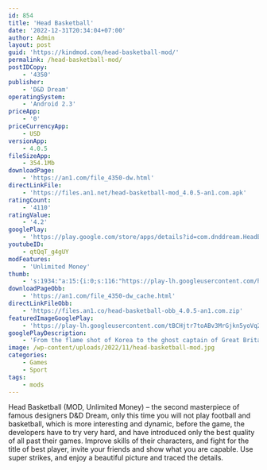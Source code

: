```yaml
---
id: 854
title: 'Head Basketball'
date: '2022-12-31T20:34:04+07:00'
author: Admin
layout: post
guid: 'https://kindmod.com/head-basketball-mod/'
permalink: /head-basketball-mod/
postIDCopy:
    - '4350'
publisher:
    - 'D&D Dream'
operatingSystem:
    - 'Android 2.3'
priceApp:
    - '0'
priceCurrencyApp:
    - USD
versionApp:
    - 4.0.5
fileSizeApp:
    - 354.1Mb
downloadPage:
    - 'https://an1.com/file_4350-dw.html'
directLinkFile:
    - 'https://files.an1.net/head-basketball-mod_4.0.5-an1.com.apk'
ratingCount:
    - '4110'
ratingValue:
    - '4.2'
googlePlay:
    - 'https://play.google.com/store/apps/details?id=com.dnddream.HeadBasketball'
youtubeID:
    - qtQqT_g4gUY
modFeatures:
    - 'Unlimited Money'
thumb:
    - 's:1934:"a:15:{i:0;s:116:"https://play-lh.googleusercontent.com/hFkG4K8N4zfhrrixSx5S0X7vM4il1xF8dSPQ9fAXHxgFaQq-bwTLiAGwmq0R--cAAt3X=w526-h296";i:1;s:115:"https://play-lh.googleusercontent.com/193jXbt71egBuc6oh5Qa58d9p6gwvER0eWCVt_iOKDiG7DsXHipDkuMWMSvpy-Z-xxo=w526-h296";i:2;s:115:"https://play-lh.googleusercontent.com/Oj3AZsjiH3-qIv4FAiV4dtIjv4kvkb-JMx473SOprNe4xbX_fEdT2zgFqJdsWf8I3Ck=w526-h296";i:3;s:116:"https://play-lh.googleusercontent.com/GYb-mw6fdef2nqquulzFQpQGVuCiJeFy5-noDXzbJ7BfJJ_1PNDWXDcTx_UHNz75rHdK=w526-h296";i:4;s:115:"https://play-lh.googleusercontent.com/vNoAw_U_JCkXPJFWVm3zP-owDYe4hryjkydZfELVjRo2ZlIHUYQsA3PBmrGZkSbG38I=w526-h296";i:5;s:116:"https://play-lh.googleusercontent.com/XV6GAnMBWzHCnsvatX5FUkFCJfu4vLbx4Ye2fCe1HQoByKN-kNXswKMUlvzcPUIdPUgb=w526-h296";i:6;s:115:"https://play-lh.googleusercontent.com/bg2O--0IzEXJkcEG9BdV7q_DJOZ34ga3NMTKCuErn_Bj_SfKPaUodGx7bb2bMSKegfM=w526-h296";i:7;s:114:"https://play-lh.googleusercontent.com/m8oNqDBzxrKvZSBD2oX6RZL_aHqisRLLCFvMaxNFBJSZCpPiDFaLwVfRBIUSB3kfNA=w526-h296";i:8;s:116:"https://play-lh.googleusercontent.com/gjNda7xAp4thODPfQiVQkidsyQyf9cuwvU541nidzE2-z15PrF95NxZ4IH_hhBygIkPO=w526-h296";i:9;s:114:"https://play-lh.googleusercontent.com/uK1BF565OJLvJikPyxZ3y7AeCvgTZDXYed75aOHiSuuZOL9V6i1XsaQ6MsRMub68qQ=w526-h296";i:10;s:114:"https://play-lh.googleusercontent.com/N2zyTFm7xdjpf7WyzqhUMVjVOVpwdwO26Zr1L03m-RF19fT-0rGOikcT6sOUY3lexg=w526-h296";i:11;s:115:"https://play-lh.googleusercontent.com/ef5KIkYPg7h9MWQ7Gnnm9jiyhFgasZyt4lyL0FZenwWFxRn8KdWqvzobM4jn3JuztvQ=w526-h296";i:12;s:116:"https://play-lh.googleusercontent.com/bxE2rqhII9_uFW9gbFe1tFeWNpEYaA0jPFm_6057u7-zT_9SyrmrKT2GGWYrIaSjfn8Q=w526-h296";i:13;s:115:"https://play-lh.googleusercontent.com/KmZlsGDfMyysZQ9W8qwt2TkEm-jzsd8aeyIYsLe1bMdq5SkwKErvbGe0x7qTX2w4zTM=w526-h296";i:14;s:115:"https://play-lh.googleusercontent.com/dlSRlvHoqO1CH2PO7GklO_fzv_llVTm-KZ7m27IwX0X-nMh59rPdosK9KD_lKl3-aTk=w526-h296";}";'
downloadPageObb:
    - 'https://an1.com/file_4350-dw_cache.html'
directLinkFileObb:
    - 'https://files.an1.co/head-basketball-obb_4.0.5-an1.com.zip'
featuredImageGooglePlay:
    - 'https://play-lh.googleusercontent.com/tBCHjtr7toABv3MrGjkn5yoVq24MRNJcVVGq6Smg8OkRLGvMGJvIzlP9ODdb9Y-_JQI'
googlePlayDescription:
    - 'From the flame shot of Korea to the ghost captain of Great Britain!Enjoy this simple basketball game with characters that have unique ability shots!.Decorate unique characters with a variety of costumes,.'
image: /wp-content/uploads/2022/11/head-basketball-mod.jpg
categories:
    - Games
    - Sport
tags:
    - mods
---
```


Head Basketball (MOD, Unlimited Money) – the second masterpiece of famous designers D&amp;D Dream, only this time you will not play football and basketball, which is more interesting and dynamic, before the game, the developers have to try very hard, and have introduced only the best quality of all past their games. Improve skills of their characters, and fight for the title of best player, invite your friends and show what you are capable. Use super strikes, and enjoy a beautiful picture and traced the details.